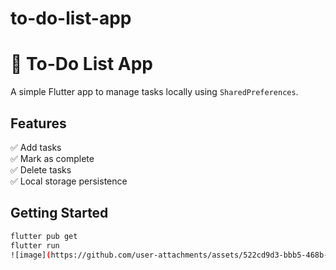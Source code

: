 # to-do-list-app
# 📝 To-Do List App

A simple Flutter app to manage tasks locally using `SharedPreferences`.

## Features
✅ Add tasks  
✅ Mark as complete  
✅ Delete tasks  
✅ Local storage persistence

## Getting Started
```bash
flutter pub get
flutter run
![image](https://github.com/user-attachments/assets/522cd9d3-bbb5-468b-8bf0-fc9e76513897)
